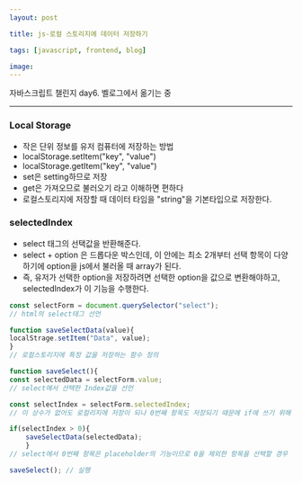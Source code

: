 ```yaml
---
layout: post

title: js-로컬 스토리지에 데이터 저장하기

tags: [javascript, frontend, blog]

image:
---
```


자바스크립트 챌린지 day6.
벨로그에서 옮기는 중

---

### Local Storage

- 작은 단위 정보를 유저 컴퓨터에 저장하는 방법
- localStorage.setItem("key", "value")
- localStorage.getItem("key", "value")
- set은 setting하므로 저장
- get은 가져오므로 불러오기 라고 이해하면 편하다
- 로컬스토리지에 저장할 때 데이터 타임을 "string"을 기본타입으로 저장한다.

### selectedIndex

- select 태그의 선택값을 반환해준다.
- select + option 은 드롭다운 박스인데, 이 안에는 최소 2개부터 선택 항목이 다양하기에 option을 js에서 불러올 때 array가 된다.
- 즉, 유저가 선택한 option을 저장하려면 선택한 option을 값으로 변환해야하고, selectedIndex가 이 기능을 수행한다.

```javascript
const selectForm = document.querySelector("select");
// html의 select태그 선언

function saveSelectData(value){
localStrage.setItem("Data", value);
}
// 로컬스토리지에 특정 값을 저장하는 함수 정의

function saveSelect(){
const selectedData = selectForm.value;
// select에서 선택한 Index값을 선언

const selectIndex = selectForm.selectedIndex;
// 이 상수가 없어도 로컬리지에 저장이 되나 0번째 항목도 저장되기 때문에 if에 쓰기 위해 선언

if(selectIndex > 0){
	saveSelectData(selectedData);
	}
// select에서 0번째 항목은 placeholder의 기능이므로 0을 제외한 항목을 선택할 경우 값을 저장하도록 설정.

saveSelect(); // 실행
```
